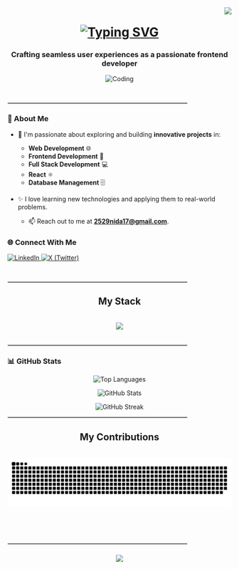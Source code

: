 <img align="right" src="https://visitor-badge.laobi.icu/badge?page_id=addy2354.visitor-badge&left_color=red&right_color=green&left_text=Hello%20Visitors" />
<h1 align="center">
  <a href="https://git.io/typing-svg"><img src="https://readme-typing-svg.demolab.com?font=Righteous&pause=1000&color=507FF7&center=true&vCenter=true&random=false&width=435&lines=Hi+there%2C+I'm+Nida+Fatima!+%F0%9F%91%8B;I+work+on+websites+and+web+apps!" alt="Typing SVG" /></a>
</h1>

<h3 align="center">Crafting seamless user experiences as a passionate frontend developer </h3>

<p align="center">
  <img alt="Coding" width="300" src="https://as1.ftcdn.net/v2/jpg/05/93/82/76/1000_F_593827677_uXCPMbS2ztblOlGRIqSklgjElMKFbNuD.jpg">
</p>

<br />

<hr style="border: 1px solid #ccc; width: 80%;" />

### 🌟 About Me

- 🚀 I'm passionate about exploring and building **innovative projects** in:
  - **Web Development** 🌐
  - **Frontend Development** 🎨
  - **Full Stack Development** 💻
  - **React** ⚛️
  - **Database Management** 🗄️
    
- ✨ I love learning new technologies and applying them to real-world problems.
  - 📫 Reach out to me at **[2529nida17@gmail.com](mailto:2529nida17@gmail.com)**.
### 🌐 Connect With Me

<p align="left">
  <a href="https://www.linkedin.com/in/nida-fatima-005649220?utm_source=share&utm_campaign=share_via&utm_content=profile&utm_medium=android_app" target="_blank" title="LinkedIn">
    <img src="https://raw.githubusercontent.com/rahuldkjain/github-profile-readme-generator/master/src/images/icons/Social/linked-in-alt.svg" alt="LinkedIn" height="40" width="40"/>
  </a>
  <a href="https://x.com/NidaFatimaaaa" target="_blank" title="X (Twitter)">
    <img src="https://raw.githubusercontent.com/rahuldkjain/github-profile-readme-generator/master/src/images/icons/Social/twitter-alt.svg" alt="X (Twitter)" height="40" width="40"/>
  </a>
</p>
<br />

<hr style="border: 1px solid #ccc; width: 80%;" />

<h2 align="center"> My Stack </h2>
<br />
<div align="center">
  <a href="https://skillicons.dev">
    <img src="https://skillicons.dev/icons?i=html,css,bootstrap,js,ts,materialui,firebase,react,express,mongodb,vercel,vscode,github,mysql,nodejs,java,replit&perline=7" />
  </a>
</div>
<br />

<hr style="border: 1px solid #ccc; width: 80%;" />

### 📊 GitHub Stats

<p align="center">
  <img src="https://github-readme-stats.vercel.app/api/top-langs?username=29nidafatima&show_icons=true&locale=en&layout=compact&theme=dark" alt="Top Languages" height="150"/>
</p>

<p align="center">
  <img src="https://github-readme-stats.vercel.app/api?username=29nidafatima&show_icons=true&locale=en&theme=dark" alt="GitHub Stats" height="150"/>
</p>

<p align="center">
  <img src="https://github-readme-streak-stats.herokuapp.com/?user=29nidafatima&theme=dark&hide_border=true&date_format=M%20j%5B%2C%20Y%5D" alt="GitHub Streak" />
</p>

<hr style="border: 1px solid #ccc; width: 80%;" />

<div align="center">
  <h2> My Contributions </h2>
  <br>
  <img alt="snake eating my contributions" src="https://raw.githubusercontent.com/adeel-015/adeel-015/output/snake.svg" />

  <br/><br/><br/>
</div>

<hr style="border: 1px solid #ccc; width: 80%;" />

<h3 align="center">
  <img src="https://readme-typing-svg.demolab.com/?font=Righteous&size=25&center=true&width=500&height=70&duration=4000&lines=Thanks+for+visiting!%20👋;Shoot+me+a+message+on+LinkedIn!;I'm+always+down+to+learn+new+things!+:)">
</h3>

